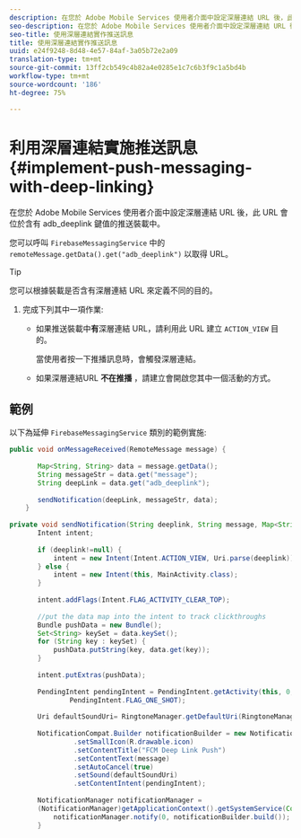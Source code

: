 ```yaml
---
description: 在您於 Adobe Mobile Services 使用者介面中設定深層連結 URL 後，此 URL 會位於含有 adb_deeplink 鍵值的推送裝載中。
seo-description: 在您於 Adobe Mobile Services 使用者介面中設定深層連結 URL 後，此 URL 會位於含有 adb_deeplink 鍵值的推送裝載中。
seo-title: 使用深層連結實作推送訊息
title: 使用深層連結實作推送訊息
uuid: e24f9248-8d48-4e57-84af-3a05b72e2a09
translation-type: tm+mt
source-git-commit: 13ff2cb549c4b82a4e0285e1c7c6b3f9c1a5bd4b
workflow-type: tm+mt
source-wordcount: '186'
ht-degree: 75%

---
```



# 利用深層連結實施推送訊息 {#implement-push-messaging-with-deep-linking}

在您於 Adobe Mobile Services 使用者介面中設定深層連結 URL 後，此 URL 會位於含有 adb_deeplink 鍵值的推送裝載中。

您可以呼叫 `FirebaseMessagingService` 中的 `remoteMessage.getData().get("adb_deeplink")` 以取得 URL。

>[!TIP]
>
>您可以根據裝載是否含有深層連結 URL 來定義不同的目的。

1. 完成下列其中一項作業:

   * 如果推送裝載中&#x200B;**有**&#x200B;深層連結 URL，請利用此 URL 建立 `ACTION_VIEW` 目的。

      當使用者按一下推播訊息時，會觸發深層連結。

   * 如果深層連結URL **不在推播** ，請建立會開啟您其中一個活動的方式。

## 範例

以下為延伸 `FirebaseMessagingService` 類別的範例實施:

```java
public void onMessageReceived(RemoteMessage message) { 
 
       Map<String, String> data = message.getData(); 
       String messageStr = data.get("message"); 
       String deepLink = data.get("adb_deeplink"); 
 
       sendNotification(deepLink, messageStr, data); 
    } 
 
private void sendNotification(String deeplink, String message, Map<String, String> data) { 
       Intent intent; 
 
       if (deeplink!=null) { 
           intent = new Intent(Intent.ACTION_VIEW, Uri.parse(deeplink)); 
       } else { 
           intent = new Intent(this, MainActivity.class); 
       } 
 
       intent.addFlags(Intent.FLAG_ACTIVITY_CLEAR_TOP); 
 
       //put the data map into the intent to track clickthroughs 
       Bundle pushData = new Bundle(); 
       Set<String> keySet = data.keySet(); 
       for (String key : keySet) { 
           pushData.putString(key, data.get(key)); 
       } 
 
       intent.putExtras(pushData); 
 
       PendingIntent pendingIntent = PendingIntent.getActivity(this, 0, intent, 
               PendingIntent.FLAG_ONE_SHOT); 
 
       Uri defaultSoundUri= RingtoneManager.getDefaultUri(RingtoneManager.TYPE_NOTIFICATION); 
 
       NotificationCompat.Builder notificationBuilder = new NotificationCompat.Builder(this) 
                .setSmallIcon(R.drawable.icon) 
                .setContentTitle("FCM Deep Link Push") 
                .setContentText(message) 
                .setAutoCancel(true) 
                .setSound(defaultSoundUri) 
                .setContentIntent(pendingIntent); 
 
       NotificationManager notificationManager =  
       (NotificationManager)getApplicationContext().getSystemService(Context.NOTIFICATION_SERVICE); 
           notificationManager.notify(0, notificationBuilder.build()); 
       } 
```
